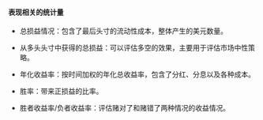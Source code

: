 #### 表现相关的统计量

- 总损益情况：包含了最后头寸的流动性成本，整体产生的美元数量。

- 从多头头寸中获得的总损益：可以评估多空的效果，主要用于评估市场中性策略。

- 年化收益率：按时间加权的年化总收益率，包含了分红、分息以及各种成本。

- 胜率：带来正损益的比率。

- 胜者收益率/负者收益率：评估赌对了和赌错了两种情况的收益情况。